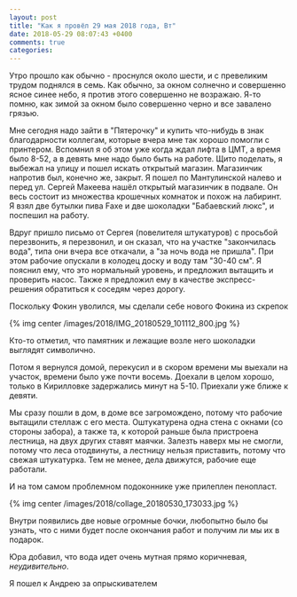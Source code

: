 ```yaml
---
layout: post
title: "Как я провёл 29 мая 2018 года, Вт"
date: 2018-05-29 08:07:43 +0400
comments: true
categories: 
---
```

Утро прошло как обычно - проснулся около шести, и с превеликим трудом поднялся в семь. Как обычно, за окном солнечно и совершенно ясное синее небо, я против этого совершенно не возражаю. Я-то помню, как зимой за окном было совершенно черно и все завалено грязью.

Мне сегодня надо зайти в "Пятерочку" и купить что-нибудь в знак благодарности коллегам, которые вчера мне так хорошо помогли с принтером. Вспомнил я об этом уже когда ждал лифта в ЦМТ, а время было 8-52, а в девять мне надо было быть на работе. Щито поделать, я выбежал на улицу и пошел искать открытый магазин. Магазинчик напротив был, конечно же, закрыт. Я пошел по Мантулинской налево и перед ул. Сергей Макеева нашёл открытый магазинчик в подвале. Он весь состоит из множества крошечных комнаток и похож на лабиринт. Я взял две бутылки пива Faxe и две шоколадки "Бабаевский люкс", и поспешил на работу.


Вдруг пришло письмо от Сергея (повелителя штукатуров) с просьбой перезвонить, я перезвонил, и он сказал, что на участке "закончилась вода", типа они вчера все откачали, а "за ночь вода не пришла". При этом рабочие опускали в колодец доску и воду там "30-40 см". Я пояснил ему, что это нормальный уровень, и предложил вытащить и проверить насос. Также я предложил ему в качестве экспресс-решения обратиться к соседям через дорогу.

Поскольку Фокин уволился, мы сделали себе нового Фокина из скрепок

{% img center /images/2018/IMG_20180529_101112_800.jpg %}

Кто-то отметил, что памятник и лежащие возле него шоколадки выглядят символично.


Потом я вернулся домой, перекусил и в скором времени мы выехали на участок, времени было уже почти восемь. Доехали в целом хорошо, только в Кирилловке задержались минут на 5-10. Приехали уже ближе к девяти.

Мы сразу пошли в дом, в доме все загромождено, потому что рабочие вытащили стеллаж с его места. Оштукатурена одна стена с окнами (со стороны забора), а также та, к которой раньше была пристроена лестница, на двух других ставят маячки. Залезть наверх мы не смогли, потому что леса отодвинуты, а лестницу нельзя приставить, потому что свежая штукатурка. Тем не менее, дела движутся, рабочие еще работали.

И на том самом проблемном подоконнике уже прилеплен пенопласт.

{% img center /images/2018/collage_20180530_173033.jpg %}

Внутри появились две новые огромные бочки, любопытно было бы узнать, что с ними будет после окончания работ и получим ли мы их в подарок.

Юра добавил, что вода идет очень мутная прямо коричневая, *неудивительно*.

Я пошел к Андрею за опрыскивателем
